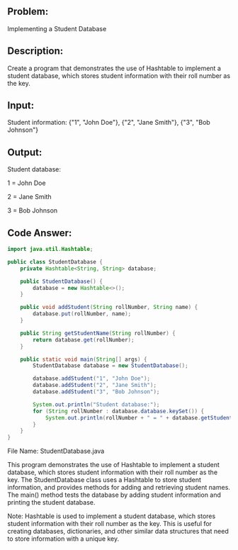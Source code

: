 ## Problem: 
Implementing a Student Database

## Description: 
Create a program that demonstrates the use of Hashtable to implement a student database, which stores student information with their roll number as the key.

## Input:

Student information: {"1", "John Doe"}, {"2", "Jane Smith"}, {"3", "Bob Johnson"}

## Output:

Student database:

1 = John Doe

2 = Jane Smith

3 = Bob Johnson

## Code Answer:
```Java
import java.util.Hashtable;

public class StudentDatabase {
    private Hashtable<String, String> database;

    public StudentDatabase() {
        database = new Hashtable<>();
    }

    public void addStudent(String rollNumber, String name) {
        database.put(rollNumber, name);
    }

    public String getStudentName(String rollNumber) {
        return database.get(rollNumber);
    }

    public static void main(String[] args) {
        StudentDatabase database = new StudentDatabase();

        database.addStudent("1", "John Doe");
        database.addStudent("2", "Jane Smith");
        database.addStudent("3", "Bob Johnson");

        System.out.println("Student database:");
        for (String rollNumber : database.database.keySet()) {
            System.out.println(rollNumber + " = " + database.getStudentName(rollNumber));
        }
    }
}
```

File Name: StudentDatabase.java

This program demonstrates the use of Hashtable to implement a student database, which stores student information with their roll number as the key. The StudentDatabase class uses a Hashtable to store student information, and provides methods for adding and retrieving student names. The main() method tests the database by adding student information and printing the student database.

Note: Hashtable is used to implement a student database, which stores student information with their roll number as the key. This is useful for creating databases, dictionaries, and other similar data structures that need to store information with a unique key.
